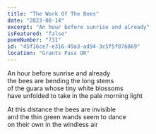 ```yaml
---
title: "The Work Of The Bees"
date: "2023-08-14"
excerpt: "An hour before sunrise and already"
isFeatured: "false"
poemNumber: "731"
id: "45f16ce7-e316-49a3-ad94-3c5f5f876869"
location: "Grants Pass OR"
---
```


An hour before sunrise and already  
the bees are bending the long stems  
of the guara whose tiny white blossoms  
have unfolded to take in the pale morning light

At this distance the bees are invisible  
and the thin green wands seem to dance  
on their own in the windless air

